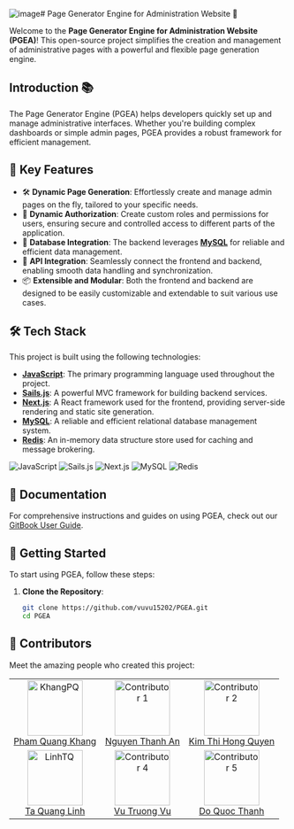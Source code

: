 ![image](https://github.com/user-attachments/assets/a9d4f768-150d-4355-8617-26f542cf00af)# Page Generator Engine for Administration Website 🚀

Welcome to the **Page Generator Engine for Administration Website (PGEA)**! This open-source project simplifies the creation and management of administrative pages with a powerful and flexible page generation engine.

## Introduction 📚

The Page Generator Engine (PGEA) helps developers quickly set up and manage administrative interfaces. Whether you're building complex dashboards or simple admin pages, PGEA provides a robust framework for efficient management.

## 🌈 Key Features

- 🛠️ **Dynamic Page Generation**: Effortlessly create and manage admin pages on the fly, tailored to your specific needs.
- 🔐 **Dynamic Authorization**: Create custom roles and permissions for users, ensuring secure and controlled access to different parts of the application.
- 💾 **Database Integration**: The backend leverages **[MySQL](https://www.mysql.com/)** for reliable and efficient data management.
- 🔄 **API Integration**: Seamlessly connect the frontend and backend, enabling smooth data handling and synchronization.
- 📦 **Extensible and Modular**: Both the frontend and backend are designed to be easily customizable and extendable to suit various use cases.

## 🛠️ Tech Stack

This project is built using the following technologies:

- **[JavaScript](https://developer.mozilla.org/en-US/docs/Web/JavaScript)**: The primary programming language used throughout the project.
- **[Sails.js](https://sailsjs.com/)**: A powerful MVC framework for building backend services.
- **[Next.js](https://nextjs.org/)**: A React framework used for the frontend, providing server-side rendering and static site generation.
- **[MySQL](https://www.mysql.com/)**: A reliable and efficient relational database management system.
- **[Redis](https://redis.io/)**: An in-memory data structure store used for caching and message brokering.

![JavaScript](https://img.shields.io/badge/-JavaScript-F7DF1E?style=for-the-badge&logo=javascript&logoColor=black) ![Sails.js](https://img.shields.io/badge/-Sails.js-0b334d?style=for-the-badge&logo=sails.js&logoColor=white) ![Next.js](https://img.shields.io/badge/-Next.js-000000?style=for-the-badge&logo=next.js&logoColor=white) ![MySQL](https://img.shields.io/badge/-MySQL-4479A1?style=for-the-badge&logo=mysql&logoColor=white) ![Redis](https://img.shields.io/badge/-Redis-DC382D?style=for-the-badge&logo=redis&logoColor=white)
## 📖 Documentation

For comprehensive instructions and guides on using PGEA, check out our [GitBook User Guide](https://quanglinhtas-organization.gitbook.io/pgea-user-guide).

## 🚀 Getting Started

To start using PGEA, follow these steps:

1. **Clone the Repository**:
   ```bash
   git clone https://github.com/vuvu15202/PGEA.git
   cd PGEA
   
## 👥 Contributors

Meet the amazing people who created this project:

<table>
  <tr>
    <td align="center">
      <img src="https://avatars.githubusercontent.com/u/20201841?v=4" width="100px;" alt="KhangPQ"/>
      <br />
      <a href="[https://github.com/vuvu15202](https://github.com/khangpqvn)">Pham Quang Khang</a>
    </td>
    <td align="center">
      <img src="https://avatars.githubusercontent.com/u/2345678?v=4" width="100px;" alt="Contributor 1"/>
      <br />
      <a href="https://github.com/username1">Nguyen Thanh An</a>
    </td>
    <td align="center">
      <img src="https://avatars.githubusercontent.com/u/3456789?v=4" width="100px;" alt="Contributor 2"/>
      <br />
      <a href="https://github.com/username2">Kim Thi Hong Quyen</a>
    </td>
  </tr>
  <tr>
    <td align="center">
      <img src="https://avatars.githubusercontent.com/u/119463897?s=400&u=7400bf30a461f4a368bdc39bfc6d18d43c340704&v=4" width="100px;" alt="LinhTQ"/>
      <br />
      <a href="[https://github.com/username3](https://github.com/L1N6)">Ta Quang Linh</a>
    </td>
    <td align="center">
      <img src="https://avatars.githubusercontent.com/u/5678901?v=4" width="100px;" alt="Contributor 4"/>
      <br />
      <a href="https://github.com/username4">Vu Truong Vu</a>
    </td>
    <td align="center">
      <img src="https://avatars.githubusercontent.com/u/6789012?v=4" width="100px;" alt="Contributor 5"/>
      <br />
      <a href="https://github.com/username5">Do Quoc Thanh</a>
    </td>
  </tr>
</table>
